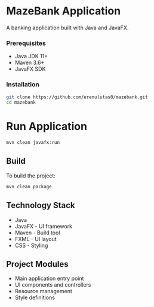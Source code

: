 # MazeBank Application
A banking application built with Java and JavaFX.

### Prerequisites
- Java JDK 11+
- Maven 3.6+
- JavaFX SDK

### Installation
```bash
git clone https://github.com/erenulutas0/mazebank.git
cd mazebank
```
# Run Application
```bash
mvn clean javafx:run
```

## Build
To build the project:
```bash
mvn clean package
```

## Technology Stack
- Java
- JavaFX - UI framework
- Maven - Build tool
- FXML - UI layout
- CSS - Styling

## Project Modules
- Main application entry point
- UI components and controllers
- Resource management
- Style definitions
